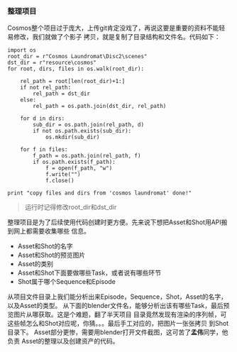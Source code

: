 ### 整理项目
Cosmos整个项目过于庞大，上传git肯定没戏了，再说这要是重要的资料不能轻易修改，我们就做了个影子
拷贝，就是复制了目录结构和文件名。代码如下：
```
import os
root_dir = r"Cosmos Laundromat\Disc2\scenes"
dst_dir = r"resource\cosmos"
for root, dirs, files in os.walk(root_dir):

    rel_path = root[len(root_dir)+1:]
    if not rel_path:
        rel_path = dst_dir
    else:
        rel_path = os.path.join(dst_dir, rel_path)

    for d in dirs:
        sub_dir = os.path.join(rel_path, d)
        if not os.path.exists(sub_dir):
            os.mkdir(sub_dir)

    for f in files:
        f_path = os.path.join(rel_path, f)
        if os.path.exists(f_path):
            f = open(f_path, "w")
            f.write("")
            f.close()

print "copy files and dirs from 'cosmos laundromat' done!"
```

>运行时记得修改root_dir和dst_dir


整理项目是为了后续使用代码创建时更方便。先来说下想把Asset和Shot用API搬到网上都需要收集哪些
信息。
* Asset和Shot的名字
* Asset和Shot的预览图片
* Asset的类别
* Asset和Shot下面要做哪些Task，或者说有哪些环节
* Shot属于哪个Sequence和Episode

从项目文件目录上我们能分析出来Episode，Sequence，Shot，Asset的名字，以及Asset的类型。
从下面的blender文件名，能够分析出该有哪些Task，最后预览图片从哪获取。这是个难题，翻了半天项目
目录竟然发现有渲染的序列帧，可这些帧怎么和Shot对应呢，你猜。。。最后手工对应的，把图片一张张拷贝
到Shot目录下。 Asset部分更惨，需要用blender打开文件截图，这可苦了**孟伟**同学，他负责
Asset的整理以及创建资产的代码。




